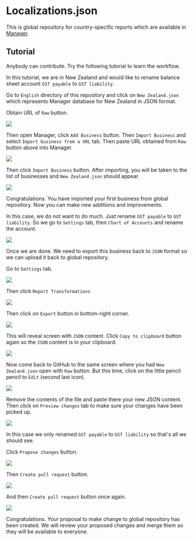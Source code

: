 # Localizations.json

This is global repository for country-specific reports which are available in [Manager](https://www.manager.io).

## Tutorial

Anybody can contribute. Try the following tutorial to learn the workflow.

In this tutorial, we are in New Zealand and would like to rename balance sheet account `GST payable` to `GST liability`.

Go to `English` directory of this repository and click on `New Zealand.json` which represents Manager database for New Zealand in JSON format.

Obtain URL of `Raw` button.

![](https://aws1.discourse-cdn.com/business5/uploads/manager1/original/3X/b/c/bc940c6a615642b6b343aadd21f164b8a61933d5.png)

Then open Manager, click `Add Business` button. Then `Import Business` and select `Import business from a URL` tab. Then paste URL obtained from `Raw` button above into Manager.

![](https://aws1.discourse-cdn.com/business5/uploads/manager1/original/3X/3/4/345bfd73b0234a0089b1703aa2a40143fb3b6245.png)

Then click `Import Business` button. After importing, you will be taken to the list of businesses and `New Zealand.json` should appear.

![](https://aws1.discourse-cdn.com/business5/uploads/manager1/original/3X/e/e/ee34f8d8a9907b96c5f70cae4d42fef53c60cd1d.png)

Congratulations. You have imported your first business from global repository. Now you can make new additions and improvements.

In this case, we do not want to do much. Just rename `GST payable` to `GST liability`. So we go to `Settings` tab, then `Chart of Accounts` and rename the account.

![](https://aws1.discourse-cdn.com/business5/uploads/manager1/original/3X/5/0/50c9eeacd92f5d885ff6859a243eab2d91fbb2d3.png)

Once we are done. We need to export this business back to `JSON` format so we can upload it back to global repository.

Go to `Settings` tab.

![](https://aws1.discourse-cdn.com/business5/uploads/manager1/original/3X/e/6/e669e4226b55ea7886df7db767933b3653fc2d2d.png)

Then click `Report Transformations`

![](https://aws1.discourse-cdn.com/business5/uploads/manager1/original/3X/f/4/f47a7226858ba13111a5d88d7dcfa95a08f73580.png)

Then click on `Export` button in bottom-right corner.

![](https://aws1.discourse-cdn.com/business5/uploads/manager1/original/3X/b/6/b6a6f7f71d0a693396cc464f1d81b9f7acbf399f.png)

This will reveal screen with `JSON` content. Click `Copy to clipboard` button again so the `JSON` content is in your clipboard.

![](https://aws1.discourse-cdn.com/business5/uploads/manager1/original/3X/5/f/5f3803ff6e9e560ff4128b1be2343dee4e28136a.png)

Now come back to GitHub to the same screen where you had `New Zealand.json` open with `Raw` button. But this time, click on the little pencil pencil to `Edit` (second last icon).

![](https://aws1.discourse-cdn.com/business5/uploads/manager1/original/3X/b/c/bc940c6a615642b6b343aadd21f164b8a61933d5.png)

Remove the contents of the file and paste there your new JSON content. Then click on `Preview changes` tab to make sure your changes have been picked up.

![](https://aws1.discourse-cdn.com/business5/uploads/manager1/original/3X/d/b/db96f341ee952e3a03fbcd3a2c93ba0c1244e1c8.png)

In this case we only renamed `GST payable` to `GST liability` so that's all we should see.

Click `Propose changes` button.

![](https://aws1.discourse-cdn.com/business5/uploads/manager1/original/3X/8/d/8d1c463eab9edaa01459661e63f971e7963895fe.png)

Then `Create pull request` button.

![](https://aws1.discourse-cdn.com/business5/uploads/manager1/original/3X/c/4/c4df569b8260a1da5cd936f5d697ca06f2e782f1.png)

And then `Create pull request` button once again.

![](https://aws1.discourse-cdn.com/business5/uploads/manager1/original/3X/2/1/21ac97297c80e0f4a85dcc988f8ccecac7069ea2.png)

Congratulations. Your proposal to make change to global repository has been created. We will review your proposed changes and merge them so they will be available to everyone.
